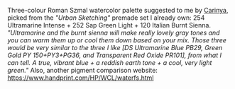 Three-colour Roman Szmal watercolor palette suggested to me by [Carinya](https://plansoptional.com),
picked from the _"Urban Sketching"_ premade set I already own:
254 Ultramarine Intense + 252 Sap Green Light + 120 Italian Burnt Sienna.
_"Ultramarine and the burnt sienna will make really lovely gray tones
and you can warm them up or cool them down based on your mix.
Those three would be very similar to the three I like
\[DS Ultramarine Blue PB29, Green Gold PY 150+PY3+PG36, and Transparent Red Oxide PR101],
from what I can tell.
A true, vibrant blue + a reddish earth tone + a cool, very light green."_
Also, another pigment comparison website:
https://www.handprint.com/HP/WCL/waterfs.html
